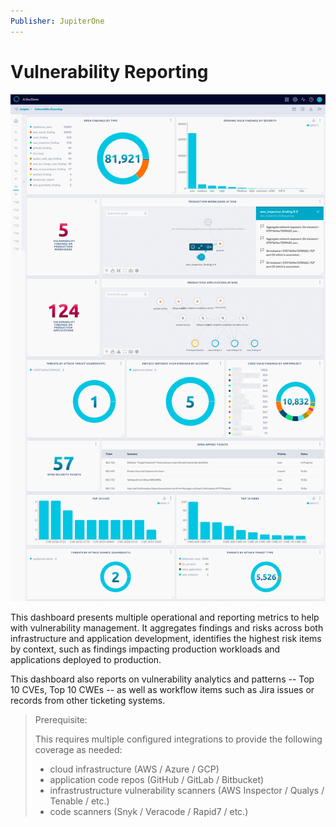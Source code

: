 ```yaml
---
Publisher: JupiterOne
---
```


# Vulnerability Reporting

![sample-screenshot](board.png)

This dashboard presents multiple operational and reporting metrics to help
with vulnerability management. It aggregates findings and risks across both
infrastructure and application development, identifies the highest risk items
by context, such as findings impacting production workloads and applications
deployed to production. 

This dashboard also reports on vulnerability analytics and patterns -- Top 10
CVEs, Top 10 CWEs -- as well as workflow items such as Jira issues or records
from other ticketing systems.

> Prerequisite: 
> 
> This requires multiple configured integrations to provide the following
> coverage as needed:
>  
> - cloud infrastructure (AWS / Azure / GCP)
> - application code repos (GitHub / GitLab / Bitbucket)
> - infrastrustructure vulnerability scanners (AWS Inspector / Qualys / Tenable / etc.)
> - code scanners (Snyk / Veracode / Rapid7 / etc.)
